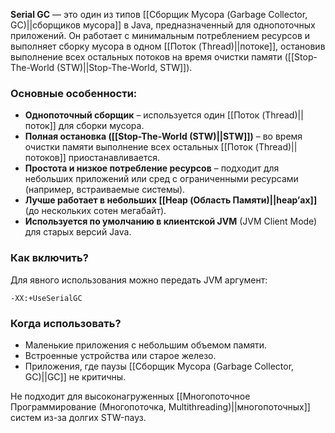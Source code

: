**Serial GC** — это один из типов [[Сборщик Мусора (Garbage Collector, GC)||сборщиков мусора]] в Java, предназначенный для однопоточных приложений. Он работает с минимальным потреблением ресурсов и выполняет сборку мусора в одном [[Поток (Thread)||потоке]], остановив выполнение всех остальных потоков на время очистки памяти ([[Stop-The-World (STW)||Stop-The-World, STW]]).

### Основные особенности:

- **Однопоточный сборщик** – используется один [[Поток (Thread)||поток]] для сборки мусора.
- **Полная остановка ([[Stop-The-World (STW)||STW]])** – во время очистки памяти выполнение всех остальных [[Поток (Thread)||потоков]] приостанавливается.
- **Простота и низкое потребление ресурсов** – подходит для небольших приложений или сред с ограниченными ресурсами (например, встраиваемые системы).
- **Лучше работает в небольших [[Heap (Область Памяти)||heap’ах]]** (до нескольких сотен мегабайт).
- **Используется по умолчанию в клиентской JVM** (JVM Client Mode) для старых версий Java.

  
### Как включить?

Для явного использования можно передать JVM аргумент:

```
-XX:+UseSerialGC
```


### Когда использовать?

- Маленькие приложения с небольшим объемом памяти.
- Встроенные устройства или старое железо.
- Приложения, где паузы [[Сборщик Мусора (Garbage Collector, GC)||GC]] не критичны.

Не подходит для высоконагруженных [[Многопоточное Программирование (Многопоточка, Multithreading)||многопоточных]] систем из-за долгих STW-пауз.